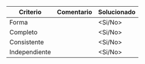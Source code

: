 | Criterio      | Comentario                                                   | Solucionado |
| ------------- | ------------------------------------------------------------ | ----------- |
| Forma |              |<Si/No>             |
| Completo      |              |<Si/No>             |
| Consistente |              |<Si/No>             |
| Independiente |              |<Si/No>             |

